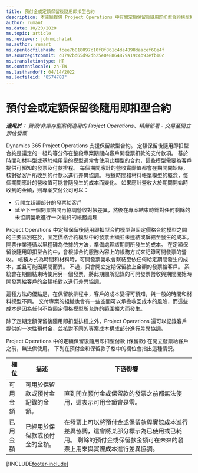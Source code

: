 ```yaml
---
title: 預付金或定額保留後隨用即扣型合約
description: 本主題提供 Project Operations 中有關定額保留後隨用即扣型合約模型和預付金的資訊。
author: rumant
ms.date: 10/20/2020
ms.topic: article
ms.reviewer: johnmichalak
ms.author: rumant
ms.openlocfilehash: fcee7b818097c10f8f861c4de4898daacef60e4f
ms.sourcegitcommit: c0792bd65d92db25e0e8864879a19c4b93efb10c
ms.translationtype: HT
ms.contentlocale: zh-TW
ms.lasthandoff: 04/14/2022
ms.locfileid: "8574788"
---
```

# <a name="advances-and-retainer-based-contracts"></a>預付金或定額保留後隨用即扣型合約


_**適用於：** 資源/非庫存型案例適用的 Project Operations、精簡部署 - 交易至開立預估發票_

Dynamics 365 Project Operations 支援保留款型合約。 定額保留後隨用即扣型合約是議定的一組均等分佈在整段專案期間向客戶開發票扣款的支付款項。 基於時間和材料型或基於耗用量的模型通常會使用此類型的合約，這些模型需要為客戶提供可預知的發票及付款排程。 每個期間應計的營收實際值都會在期間開始時，核對從客戶所收到的付款以進行差異協調。 根據時間和材料帳單模型的概念，每個期間應計的營收值可能會隨發生的成本而變化。 如果應計營收大於期間開始時收到的金額，則專案交付公司可以：

- 只開立超額部分的發票給客戶 
- 延至下一個開票期間再協調營收對帳差異，然後在專案結束時針對任何剩餘的未協調營收進行一次最終的帳務處理

Project Operations 中定額保留後隨用即扣型合約模型與固定價格合約模型之間的主要區別在於，固定價格合約模型中的發票金額並未連結或繫結至發生的成本。 開票作業遵循以里程碑為依據的方法，準備處理該期間所發生的成本。 在定額保留後隨用即扣型合約中，會根據合約服務內容上的帳務方式來記錄可開發票的營收。 帳務方式為時間和材料時，可開發票營收會繫結至依任何給定期間發生的成本，並且可能因期間而異。 不過，只會開立定期保留款上金額的發票給客戶。 系統會在期間結束時使用另一個發票，將此期間所記錄的可開發票營收與期間開始時開發票給客戶的金額核對以進行差異協調。

這種方法的優點是，在保留款排程中，客戶的成本變得可預知，與一般的時間和材料模型不同。 交付專案的組織也會有一些空間可以承擔收回成本的風險，而這些成本是因為任何不為固定價格模型所允許的範圍擴大而發生。

除了定期定額保留後隨用即扣型排程之外，Project Operations 還可以記錄客戶提供的一次性預付金，並核對不同的專案成本構成部分進行差異協調。

Project Operations 中的定額保留後隨用即扣型付款 (保留款) 在開立發票給客戶之前，無法供使用。 下列在預付金和保留款子格中的欄位會指出這種情況。

| 欄位 | 描述 | 下游影響 |
| --- | --- | --- |
| 可用金額 | 可用於保留款或預付金記錄的金額。 | 直到開立預付金或保留款的發票之前都無法使用，這表示可用金額會是零。 |
| 已用金額 | 已經用於保留款或預付金的金額。 | 在發票上可以將預付金或保留款與實際成本進行差異協調，這會將某部分標示為已使用或已耗用。 剩餘的預付金或保留款金額可在未來的發票上用來與實際成本進行差異協調。 |


[!INCLUDE[footer-include](../../includes/footer-banner.md)]